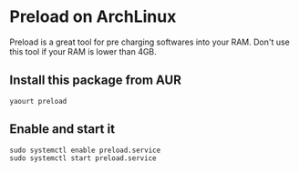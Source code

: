 # Preload on ArchLinux

Preload is a great tool for pre charging softwares into your RAM. Don't use this
tool if your RAM is lower than 4GB.

## Install this package from AUR

    yaourt preload

## Enable and start it

    sudo systemctl enable preload.service
    sudo systemctl start preload.service
